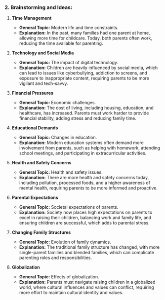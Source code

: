 ### 2. Brainstorming and Ideas:

1. **Time Management**
   - **General Topic:** Modern life and time constraints.
   - **Explanation:** In the past, many families had one parent at home, allowing more time for childcare. Today, both parents often work, reducing the time available for parenting.

2. **Technology and Social Media**
   - **General Topic:** The impact of digital technology.
   - **Explanation:** Children are heavily influenced by social media, which can lead to issues like cyberbullying, addiction to screens, and exposure to inappropriate content, requiring parents to be more vigilant and tech-savvy.

3. **Financial Pressures**
   - **General Topic:** Economic challenges.
   - **Explanation:** The cost of living, including housing, education, and healthcare, has increased. Parents must work harder to provide financial stability, adding stress and reducing family time.

4. **Educational Demands**
   - **General Topic:** Changes in education.
   - **Explanation:** Modern education systems often demand more involvement from parents, such as helping with homework, attending school meetings, and participating in extracurricular activities.

5. **Health and Safety Concerns**
   - **General Topic:** Health and safety issues.
   - **Explanation:** There are more health and safety concerns today, including pollution, processed foods, and a higher awareness of mental health, requiring parents to be more informed and proactive.

6. **Parental Expectations**
   - **General Topic:** Societal expectations of parents.
   - **Explanation:** Society now places high expectations on parents to excel in raising their children, balancing work and family life, and ensuring children are successful, which adds to parental stress.

7. **Changing Family Structures**
   - **General Topic:** Evolution of family dynamics.
   - **Explanation:** The traditional family structure has changed, with more single-parent families and blended families, which can complicate parenting roles and responsibilities.

8. **Globalization**
   - **General Topic:** Effects of globalization.
   - **Explanation:** Parents must navigate raising children in a globalized world, where cultural influences and values can conflict, requiring more effort to maintain cultural identity and values.
